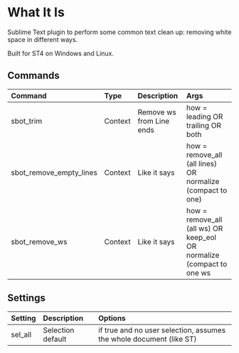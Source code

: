 # What It Is

Sublime Text plugin to perform some common text clean up: removing white space in different ways.

Built for ST4 on Windows and Linux.

## Commands
| Command                    | Type     | Description               | Args                                                                    |
| :--------                  | :------- | :-------                  | :-------                                                                |
| sbot_trim                  | Context  | Remove ws from Line ends  | how = leading OR trailing OR both                                       |
| sbot_remove_empty_lines    | Context  | Like it says              | how = remove_all (all lines) OR normalize (compact to one)              |
| sbot_remove_ws             | Context  | Like it says              | how = remove_all (all ws) OR keep_eol OR normalize (compact to one ws   |

## Settings
| Setting            | Description         | Options                                                               |
| :--------          | :-------            | :------                                                               |
| sel_all            | Selection default   | if true and no user selection, assumes the whole document (like ST)   |
